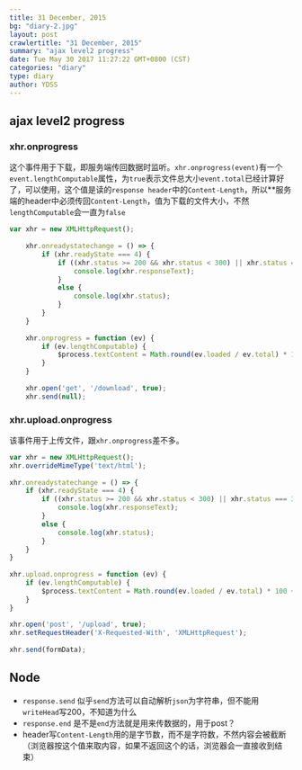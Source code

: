 ```yaml
---
title: 31 December, 2015
bg: "diary-2.jpg"
layout: post
crawlertitle: "31 December, 2015"
summary: "ajax level2 progress"
date: Tue May 30 2017 11:27:22 GMT+0800 (CST)
categories: "diary"
type: diary
author: YDSS
---
```


## ajax level2 progress

### xhr.onprogress
这个事件用于下载，即服务端传回数据时监听。`xhr.onprogress(event)`有一个`event.lengthComputable`属性，为`true`表示文件总大小`event.total`已经计算好了，可以使用，这个值是读的`response header`中的`Content-Length`，所以**服务端的header中必须传回`Content-Length`，值为下载的文件大小，不然`lengthComputable`会一直为`false`

```js
var xhr = new XMLHttpRequest();
    
    xhr.onreadystatechange = () => {
        if (xhr.readyState === 4) {
            if ((xhr.status >= 200 && xhr.status < 300) || xhr.status === 304) {
                console.log(xhr.responseText);
            }
            else {
                console.log(xhr.status);
            }
        }
    }
    
    xhr.onprogress = function (ev) {
        if (ev.lengthComputable) {
            $process.textContent = Math.round(ev.loaded / ev.total) * 100 + '%';
        }
    }
    
    xhr.open('get', '/download', true);
    xhr.send(null);
```

### xhr.upload.onprogress
该事件用于上传文件，跟`xhr.onprogress`差不多。

```js
var xhr = new XMLHttpRequest();
xhr.overrideMimeType('text/html');
    
xhr.onreadystatechange = () => {
    if (xhr.readyState === 4) {
        if ((xhr.status >= 200 && xhr.status < 300) || xhr.status === 304) {
            console.log(xhr.responseText);
        }
        else {
            console.log(xhr.status);
        }
    }
}
    
xhr.upload.onprogress = function (ev) {
    if (ev.lengthComputable) {
        $process.textContent = Math.round(ev.loaded / ev.total) * 100 + '%';
    }
}
    
xhr.open('post', '/upload', true);
xhr.setRequestHeader('X-Requested-With', 'XMLHttpRequest');
    
xhr.send(formData);
```

## Node

- `response.send` 似乎`send`方法可以自动解析`json`为字符串，但不能用`writeHead`写200，不知道为什么
- `response.end` 是不是`end`方法就是用来传数据的，用于post？
- header写`Content-Length`用的是字节数，而不是字符数，不然内容会被截断（浏览器按这个值来取内容，如果不返回这个的话，浏览器会一直接收到结束）